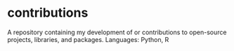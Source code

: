# contributions
A repository containing my development of or contributions to open-source projects, libraries, and packages. Languages: Python, R
